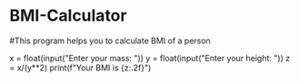 # BMI-Calculator
#This program helps you to calculate BMI of a person

x = float(input("Enter your mass: "))
y = float(input("Enter your height: "))
z = x/(y**2)
print(f"Your BMI is {z:.2f}")
